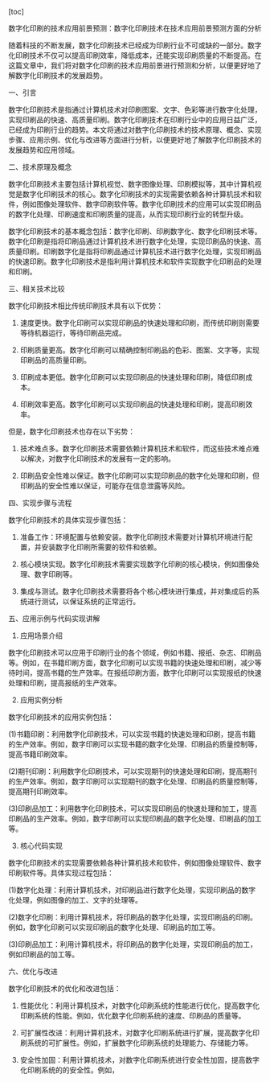 
[toc]                    
                
                
数字化印刷的技术应用前景预测：数字化印刷技术在技术应用前景预测方面的分析

随着科技的不断发展，数字化印刷技术已经成为印刷行业不可或缺的一部分。数字化印刷技术不仅可以提高印刷效率，降低成本，还能实现印刷质量的不断提高。在这篇文章中，我们将对数字化印刷的技术应用前景进行预测和分析，以便更好地了解数字化印刷技术的发展趋势。

一、引言

数字化印刷技术是指通过计算机技术对印刷图案、文字、色彩等进行数字化处理，实现印刷品的快速、高质量印刷。数字化印刷技术在印刷行业中的应用日益广泛，已经成为印刷行业的趋势。本文将通过对数字化印刷技术的技术原理、概念、实现步骤、应用示例、优化与改进等方面进行分析，以便更好地了解数字化印刷技术的发展趋势和应用领域。

二、技术原理及概念

数字化印刷技术主要包括计算机视觉、数字图像处理、印刷模拟等，其中计算机视觉是数字化印刷技术的核心。数字化印刷技术的实现需要依赖各种计算机技术和软件，例如图像处理软件、数字印刷软件等。数字化印刷技术的应用可以实现印刷品的数字化处理、印刷速度和印刷质量的提高，从而实现印刷行业的转型升级。

数字化印刷技术的基本概念包括：数字化印刷、印刷数字化、数字化印刷技术等。数字化印刷是指将印刷品通过计算机技术进行数字化处理，实现印刷品的快速、高质量印刷。印刷数字化是指将印刷品通过计算机技术进行数字化处理，实现印刷品的快速印刷。数字化印刷技术是指利用计算机技术和软件实现数字化印刷品的处理和印刷。

三、相关技术比较

数字化印刷技术相比传统印刷技术具有以下优势：

1. 速度更快。数字化印刷可以实现印刷品的快速处理和印刷，而传统印刷则需要等待机器运行，等待印刷品完成。

2. 印刷质量更高。数字化印刷可以精确控制印刷品的色彩、图案、文字等，实现印刷品的高质量印刷。

3. 印刷成本更低。数字化印刷可以实现印刷品的快速处理和印刷，降低印刷成本。

4. 印刷效率更高。数字化印刷可以实现印刷品的快速处理和印刷，提高印刷效率。

但是，数字化印刷技术也存在以下劣势：

1. 技术难点多。数字化印刷技术需要依赖计算机技术和软件，而这些技术难点难以解决，对数字化印刷技术的发展有一定的影响。

2. 印刷品安全性难以保证。数字化印刷可以实现印刷品的数字化处理和印刷，但印刷品的安全性难以保证，可能存在信息泄露等风险。

四、实现步骤与流程

数字化印刷技术的具体实现步骤包括：

1. 准备工作：环境配置与依赖安装。数字化印刷技术需要对计算机环境进行配置，并安装数字化印刷所需要的软件和依赖。

2. 核心模块实现。数字化印刷技术需要实现数字化印刷的核心模块，例如图像处理、数字印刷等。

3. 集成与测试。数字化印刷技术需要将各个核心模块进行集成，并对集成后的系统进行测试，以保证系统的正常运行。

五、应用示例与代码实现讲解

1. 应用场景介绍

数字化印刷技术可以应用于印刷行业的各个领域，例如书籍、报纸、杂志、印刷品等。例如，在书籍印刷方面，数字化印刷可以实现书籍的快速处理和印刷，减少等待时间，提高书籍的生产效率。在报纸印刷方面，数字化印刷可以实现报纸的快速处理和印刷，提高报纸的生产效率。

2. 应用实例分析

数字化印刷技术的应用实例包括：

(1)书籍印刷：利用数字化印刷技术，可以实现书籍的快速处理和印刷，提高书籍的生产效率。例如，数字印刷可以实现书籍的数字化处理、印刷品的质量控制等，提高书籍印刷效率。

(2)期刊印刷：利用数字化印刷技术，可以实现期刊的快速处理和印刷，提高期刊的生产效率。例如，数字印刷可以实现期刊的数字化处理、印刷品的质量控制等，提高期刊印刷效率。

(3)印刷品加工：利用数字化印刷技术，可以实现印刷品的快速处理和加工，提高印刷品的生产效率。例如，数字印刷可以实现印刷品的数字化处理、印刷品的加工等。

3. 核心代码实现

数字化印刷技术的实现需要依赖各种计算机技术和软件，例如图像处理软件、数字印刷软件等。具体实现过程包括：

(1)数字化处理：利用计算机技术，对印刷品进行数字化处理，实现印刷品的数字化处理，例如图像的加工、文字的处理等。

(2)数字化印刷：利用计算机技术，将印刷品的数字化处理，实现印刷品的印刷。例如，数字化印刷可以实现印刷品的数字化处理、印刷品的加工等。

(3)印刷品加工：利用计算机技术，将印刷品的数字化处理，实现印刷品的加工，例如印刷品的加工等。

六、优化与改进

数字化印刷技术的优化和改进包括：

1. 性能优化：利用计算机技术，对数字化印刷系统的性能进行优化，提高数字化印刷系统的性能。例如，优化数字化印刷系统的速度、印刷品的质量等。

2. 可扩展性改进：利用计算机技术，对数字化印刷系统进行扩展，提高数字化印刷系统的可扩展性。例如，扩展数字化印刷系统的处理能力、存储能力等。

3. 安全性加固：利用计算机技术，对数字化印刷系统进行安全性加固，提高数字化印刷系统的的安全性。例如，

